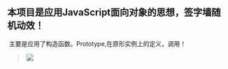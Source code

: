 ## **本项目是应用JavaScript面向对象的思想，签字墙随机动效！**

​             主要是应用了构造函数。Prototype,在原形实例上的定义，调用！

> ​     ![](C:\Users\Administrator.PC-20190326DKEY\Desktop\12.jpg)

